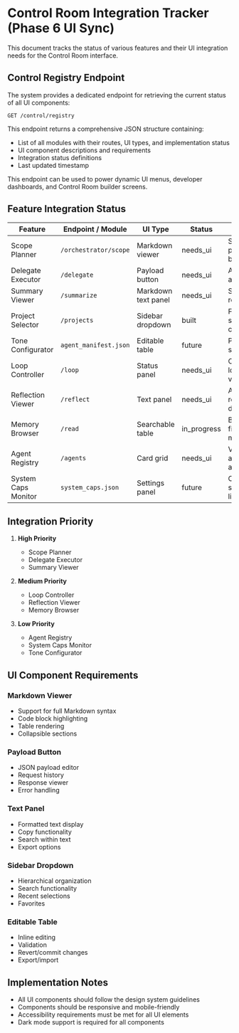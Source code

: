 # Control Room Integration Tracker (Phase 6 UI Sync)

This document tracks the status of various features and their UI integration needs for the Control Room interface.

## Control Registry Endpoint

The system provides a dedicated endpoint for retrieving the current status of all UI components:

```
GET /control/registry
```

This endpoint returns a comprehensive JSON structure containing:

- List of all modules with their routes, UI types, and implementation status
- UI component descriptions and requirements
- Integration status definitions
- Last updated timestamp

This endpoint can be used to power dynamic UI menus, developer dashboards, and Control Room builder screens.

## Feature Integration Status

| Feature             | Endpoint / Module     | UI Type             | Status      | Notes                        |
| ------------------- | --------------------- | ------------------- | ----------- | ---------------------------- |
| Scope Planner       | `/orchestrator/scope` | Markdown viewer     | needs_ui    | Show project blueprint       |
| Delegate Executor   | `/delegate`           | Payload button      | needs_ui    | Agent-to-agent ops           |
| Summary Viewer      | `/summarize`          | Markdown text panel | needs_ui    | Show reflection              |
| Project Selector    | `/projects`           | Sidebar dropdown    | built       | For selecting context        |
| Tone Configurator   | `agent_manifest.json` | Editable table      | future      | Persona + skills             |
| Loop Controller     | `/loop`               | Status panel        | needs_ui    | Cognitive loop visualization |
| Reflection Viewer   | `/reflect`            | Text panel          | needs_ui    | Agent reflection display     |
| Memory Browser      | `/read`               | Searchable table    | in_progress | Browse and filter memories   |
| Agent Registry      | `/agents`             | Card grid           | needs_ui    | View available agents        |
| System Caps Monitor | `system_caps.json`    | Settings panel      | future      | Configure system limits      |

## Integration Priority

1. **High Priority**

   - Scope Planner
   - Delegate Executor
   - Summary Viewer

2. **Medium Priority**

   - Loop Controller
   - Reflection Viewer
   - Memory Browser

3. **Low Priority**
   - Agent Registry
   - System Caps Monitor
   - Tone Configurator

## UI Component Requirements

### Markdown Viewer

- Support for full Markdown syntax
- Code block highlighting
- Table rendering
- Collapsible sections

### Payload Button

- JSON payload editor
- Request history
- Response viewer
- Error handling

### Text Panel

- Formatted text display
- Copy functionality
- Search within text
- Export options

### Sidebar Dropdown

- Hierarchical organization
- Search functionality
- Recent selections
- Favorites

### Editable Table

- Inline editing
- Validation
- Revert/commit changes
- Export/import

## Implementation Notes

- All UI components should follow the design system guidelines
- Components should be responsive and mobile-friendly
- Accessibility requirements must be met for all UI elements
- Dark mode support is required for all components
